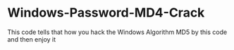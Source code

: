 # Windows-Password-MD4-Crack
This code tells that how you hack the Windows Algorithm MD5 by this code and then enjoy it
